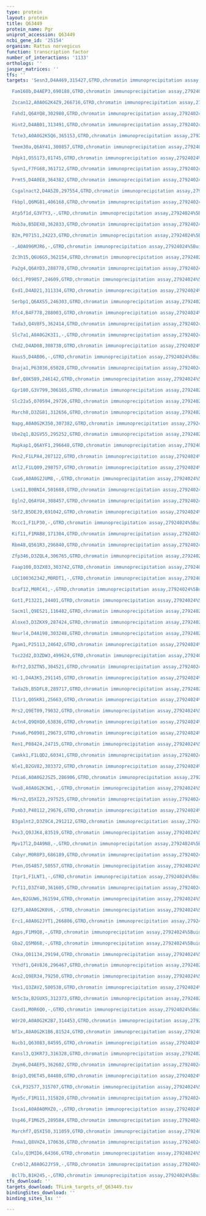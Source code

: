 ```yaml
---
type: protein
layout: protein
title: Q63449
protein_name: Pgr
uniprot_accession: Q63449
ncbi_gene_id: '25154'
organism: Rattus norvegicus
function: transcription factor
number_of_interactions: '1133'
orthologs: ''
jaspar_matrices: ''
tfs: ''
targets: 'Sesn3,D4A469,315427,GTRD,chromatin immunoprecipitation assay,27924024%5Buid%5D,No

  Fam168b,D4AEP3,690188,GTRD,chromatin immunoprecipitation assay,27924024%5Buid%5D,No

  Zscan12,A0A0G2K4Z9,266716,GTRD,chromatin immunoprecipitation assay,27924024%5Buid%5D,No

  Fahd1,Q6AYQ8,302980,GTRD,chromatin immunoprecipitation assay,27924024%5Buid%5D,No

  Hint2,D4AB01,313491,GTRD,chromatin immunoprecipitation assay,27924024%5Buid%5D,No

  Tcte3,A0A0G2K5Q6,365153,GTRD,chromatin immunoprecipitation assay,27924024%5Buid%5D,No

  Tmem30a,Q6AY41,300857,GTRD,chromatin immunoprecipitation assay,27924024%5Buid%5D,No

  Pdpk1,O55173,81745,GTRD,chromatin immunoprecipitation assay,27924024%5Buid%5D,No

  Syvn1,F7FG68,361712,GTRD,chromatin immunoprecipitation assay,27924024%5Buid%5D,No

  Prmt5,D4A0E8,364382,GTRD,chromatin immunoprecipitation assay,27924024%5Buid%5D,No

  Csgalnact2,D4A5Z0,297554,GTRD,chromatin immunoprecipitation assay,27924024%5Buid%5D,No

  Fkbpl,Q6MG81,406168,GTRD,chromatin immunoprecipitation assay,27924024%5Buid%5D,No

  Atp5f1d,G3V7Y3,-,GTRD,chromatin immunoprecipitation assay,27924024%5Buid%5D,No

  Mob3a,B5DEX8,362833,GTRD,chromatin immunoprecipitation assay,27924024%5Buid%5D,No

  B2m,P07151,24223,GTRD,chromatin immunoprecipitation assay,27924024%5Buid%5D,No

  -,A0A096MJR6,-,GTRD,chromatin immunoprecipitation assay,27924024%5Buid%5D,No

  Zc3h15,Q6U6G5,362154,GTRD,chromatin immunoprecipitation assay,27924024%5Buid%5D,No

  Pa2g4,Q6AYD3,288778,GTRD,chromatin immunoprecipitation assay,27924024%5Buid%5D,No

  Odc1,P09057,24609,GTRD,chromatin immunoprecipitation assay,27924024%5Buid%5D,No

  Exd1,D4AD21,311334,GTRD,chromatin immunoprecipitation assay,27924024%5Buid%5D,No

  Serbp1,Q6AXS5,246303,GTRD,chromatin immunoprecipitation assay,27924024%5Buid%5D,No

  Rfc4,B4F778,288003,GTRD,chromatin immunoprecipitation assay,27924024%5Buid%5D,No

  Tada3,Q4V8F5,362414,GTRD,chromatin immunoprecipitation assay,27924024%5Buid%5D,No

  Slc7a1,A0A0G2K3I1,-,GTRD,chromatin immunoprecipitation assay,27924024%5Buid%5D,No

  Chd2,D4AD08,308738,GTRD,chromatin immunoprecipitation assay,27924024%5Buid%5D,No

  Haus5,D4AB06,-,GTRD,chromatin immunoprecipitation assay,27924024%5Buid%5D,No

  Dnaja1,P63036,65028,GTRD,chromatin immunoprecipitation assay,27924024%5Buid%5D,No

  Bmf,Q8K589,246142,GTRD,chromatin immunoprecipitation assay,27924024%5Buid%5D,No

  Gpr180,G3V799,306165,GTRD,chromatin immunoprecipitation assay,27924024%5Buid%5D,No

  Slc22a5,O70594,29726,GTRD,chromatin immunoprecipitation assay,27924024%5Buid%5D,No

  March8,D3ZG81,312656,GTRD,chromatin immunoprecipitation assay,27924024%5Buid%5D,No

  Napg,A0A0G2K350,307382,GTRD,chromatin immunoprecipitation assay,27924024%5Buid%5D,No

  Ube2q1,B2GV55,295252,GTRD,chromatin immunoprecipitation assay,27924024%5Buid%5D,No

  Mapkap1,Q6AYF1,296648,GTRD,chromatin immunoprecipitation assay,27924024%5Buid%5D,No

  Pkn2,F1LPA4,207122,GTRD,chromatin immunoprecipitation assay,27924024%5Buid%5D,No

  Atl2,F1LQ09,298757,GTRD,chromatin immunoprecipitation assay,27924024%5Buid%5D,No

  Coa6,A0A0G2JUM8,-,GTRD,chromatin immunoprecipitation assay,27924024%5Buid%5D,No

  Lsm11,B0BNI4,501688,GTRD,chromatin immunoprecipitation assay,27924024%5Buid%5D,No

  Egln2,Q6AYU4,308457,GTRD,chromatin immunoprecipitation assay,27924024%5Buid%5D,No

  Sbf2,B5DEJ9,691042,GTRD,chromatin immunoprecipitation assay,27924024%5Buid%5D,No

  Mccc1,F1LP30,-,GTRD,chromatin immunoprecipitation assay,27924024%5Buid%5D,No

  Kif11,F1MAB8,171304,GTRD,chromatin immunoprecipitation assay,27924024%5Buid%5D,No

  Rbm48,Q561R3,296840,GTRD,chromatin immunoprecipitation assay,27924024%5Buid%5D,No

  Zfp346,D3ZQL4,306765,GTRD,chromatin immunoprecipitation assay,27924024%5Buid%5D,No

  Faap100,D3ZX03,303742,GTRD,chromatin immunoprecipitation assay,27924024%5Buid%5D,No

  LOC100362342,M0RDT1,-,GTRD,chromatin immunoprecipitation assay,27924024%5Buid%5D,No

  Dcaf12,M0RC41,-,GTRD,chromatin immunoprecipitation assay,27924024%5Buid%5D,No

  Got1,P13221,24401,GTRD,chromatin immunoprecipitation assay,27924024%5Buid%5D,No

  Sacm1l,Q9ES21,116482,GTRD,chromatin immunoprecipitation assay,27924024%5Buid%5D,No

  Aloxe3,D3ZKX9,287424,GTRD,chromatin immunoprecipitation assay,27924024%5Buid%5D,No

  Neurl4,D4A198,303248,GTRD,chromatin immunoprecipitation assay,27924024%5Buid%5D,No

  Pgam1,P25113,24642,GTRD,chromatin immunoprecipitation assay,27924024%5Buid%5D,No

  Tsc22d2,D3ZDW3,499624,GTRD,chromatin immunoprecipitation assay,27924024%5Buid%5D,No

  Rnft2,D3ZTN5,304521,GTRD,chromatin immunoprecipitation assay,27924024%5Buid%5D,No

  H1-1,D4A3K5,291145,GTRD,chromatin immunoprecipitation assay,27924024%5Buid%5D,No

  Tada2b,B5DFL8,289717,GTRD,chromatin immunoprecipitation assay,27924024%5Buid%5D,No

  Il1r1,Q05KR1,25663,GTRD,chromatin immunoprecipitation assay,27924024%5Buid%5D,No

  Mrs2,Q9ET09,79032,GTRD,chromatin immunoprecipitation assay,27924024%5Buid%5D,No

  Actn4,Q9QXQ0,63836,GTRD,chromatin immunoprecipitation assay,27924024%5Buid%5D,No

  Psma6,P60901,29673,GTRD,chromatin immunoprecipitation assay,27924024%5Buid%5D,No

  Ren1,P08424,24715,GTRD,chromatin immunoprecipitation assay,27924024%5Buid%5D,No

  Camkk1,F1LQD2,60341,GTRD,chromatin immunoprecipitation assay,27924024%5Buid%5D,No

  Nle1,B2GV82,303372,GTRD,chromatin immunoprecipitation assay,27924024%5Buid%5D,No

  Pdia6,A0A0G2JSZ5,286906,GTRD,chromatin immunoprecipitation assay,27924024%5Buid%5D,No

  Vwa8,A0A0G2K3W1,-,GTRD,chromatin immunoprecipitation assay,27924024%5Buid%5D,No

  Mkrn2,Q5XI23,297525,GTRD,chromatin immunoprecipitation assay,27924024%5Buid%5D,No

  Psmb3,P40112,29676,GTRD,chromatin immunoprecipitation assay,27924024%5Buid%5D,No

  B3galnt2,D3Z9C4,291212,GTRD,chromatin immunoprecipitation assay,27924024%5Buid%5D,No

  Pex3,Q9JJK4,83519,GTRD,chromatin immunoprecipitation assay,27924024%5Buid%5D,No

  Mpv17l2,D4A9N8,-,GTRD,chromatin immunoprecipitation assay,27924024%5Buid%5D,No

  Cabyr,M0R8P3,686189,GTRD,chromatin immunoprecipitation assay,27924024%5Buid%5D,No

  Pten,O54857,50557,GTRD,chromatin immunoprecipitation assay,27924024%5Buid%5D,No

  Itpr1,F1LNT1,-,GTRD,chromatin immunoprecipitation assay,27924024%5Buid%5D,No

  Pcf11,D3ZY40,361605,GTRD,chromatin immunoprecipitation assay,27924024%5Buid%5D,No

  Aen,B2GUW6,361594,GTRD,chromatin immunoprecipitation assay,27924024%5Buid%5D,No

  E2f3,A0A0G2K0V6,-,GTRD,chromatin immunoprecipitation assay,27924024%5Buid%5D,No

  Erc1,A0A0G2JYT1,266806,GTRD,chromatin immunoprecipitation assay,27924024%5Buid%5D,No

  Agps,F1M9Q8,-,GTRD,chromatin immunoprecipitation assay,27924024%5Buid%5D,No

  Gba2,Q5M868,-,GTRD,chromatin immunoprecipitation assay,27924024%5Buid%5D,No

  Chka,Q01134,29194,GTRD,chromatin immunoprecipitation assay,27924024%5Buid%5D,No

  Ythdf1,Q4V8J6,296467,GTRD,chromatin immunoprecipitation assay,27924024%5Buid%5D,No

  Aco2,Q9ER34,79250,GTRD,chromatin immunoprecipitation assay,27924024%5Buid%5D,No

  Ybx1,Q3ZAV2,500538,GTRD,chromatin immunoprecipitation assay,27924024%5Buid%5D,No

  Nt5c3a,B2GUX5,312373,GTRD,chromatin immunoprecipitation assay,27924024%5Buid%5D,No

  Casd1,M0R6Q0,-,GTRD,chromatin immunoprecipitation assay,27924024%5Buid%5D,No

  Wdr20,A0A0G2K2B7,314453,GTRD,chromatin immunoprecipitation assay,27924024%5Buid%5D,No

  Nf1x,A0A0G2K1B6,81524,GTRD,chromatin immunoprecipitation assay,27924024%5Buid%5D,No

  Nucb1,Q63083,84595,GTRD,chromatin immunoprecipitation assay,27924024%5Buid%5D,No

  Kansl3,Q3KR73,316328,GTRD,chromatin immunoprecipitation assay,27924024%5Buid%5D,No

  Zmym6,D4AEF5,362602,GTRD,chromatin immunoprecipitation assay,27924024%5Buid%5D,No

  Bnip3,Q9ET45,84480,GTRD,chromatin immunoprecipitation assay,27924024%5Buid%5D,No

  Csk,P32577,315707,GTRD,chromatin immunoprecipitation assay,27924024%5Buid%5D,No

  Myo5c,F1M111,315820,GTRD,chromatin immunoprecipitation assay,27924024%5Buid%5D,No

  Isca1,A0A0A0MXZ0,-,GTRD,chromatin immunoprecipitation assay,27924024%5Buid%5D,No

  Usp46,F1M625,289584,GTRD,chromatin immunoprecipitation assay,27924024%5Buid%5D,No

  Marchf7,Q5XI50,311059,GTRD,chromatin immunoprecipitation assay,27924024%5Buid%5D,No

  Pnma1,Q8VHZ4,170636,GTRD,chromatin immunoprecipitation assay,27924024%5Buid%5D,No

  Calu,Q3MID6,64366,GTRD,chromatin immunoprecipitation assay,27924024%5Buid%5D,No

  Crebl2,A0A0G2JYS9,-,GTRD,chromatin immunoprecipitation assay,27924024%5Buid%5D,No

  Bcl7b,B1H245,-,GTRD,chromatin immunoprecipitation assay,27924024%5Buid%5D,No'
tfs_download: ''
targets_download: TFLink_targets_of_Q63449.tsv
bindingSites_download: ''
binding_sites_ls: ''

---
```

